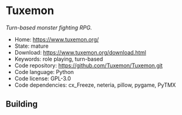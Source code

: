# Tuxemon

_Turn-based monster fighting RPG._

- Home: https://www.tuxemon.org/
- State: mature
- Download: https://www.tuxemon.org/download.html
- Keywords: role playing, turn-based
- Code repository: https://github.com/Tuxemon/Tuxemon.git
- Code language: Python
- Code license: GPL-3.0
- Code dependencies: cx_Freeze, neteria, pillow, pygame, PyTMX


## Building


